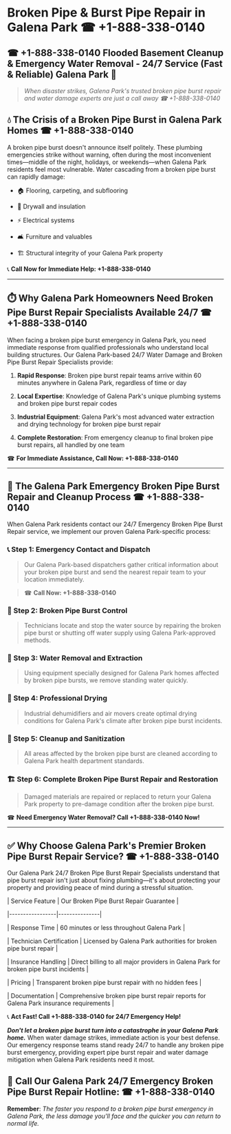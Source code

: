 # Broken Pipe & Burst Pipe Repair in Galena Park ☎ +1-888-338-0140  
## ☎ +1-888-338-0140 Flooded Basement Cleanup & Emergency Water Removal - 24/7 Service (Fast & Reliable) Galena Park 🚨  

> *When disaster strikes, Galena Park's trusted broken pipe burst repair and water damage experts are just a call away ☎ +1-888-338-0140*  

## 💧 The Crisis of a Broken Pipe Burst in Galena Park Homes ☎ +1-888-338-0140  

A broken pipe burst doesn't announce itself politely. These plumbing emergencies strike without warning, often during the most inconvenient times—middle of the night, holidays, or weekends—when Galena Park residents feel most vulnerable. Water cascading from a broken pipe burst can rapidly damage:  

* 🏠 Flooring, carpeting, and subflooring  
* 🧱 Drywall and insulation  
* ⚡ Electrical systems  
* 🛋️ Furniture and valuables  
* 🏗️ Structural integrity of your Galena Park property  

📞 **Call Now for Immediate Help: +1-888-338-0140**  

---  

## ⏱️ Why Galena Park Homeowners Need Broken Pipe Burst Repair Specialists Available 24/7 ☎ +1-888-338-0140  

When facing a broken pipe burst emergency in Galena Park, you need immediate response from qualified professionals who understand local building structures. Our Galena Park-based 24/7 Water Damage and Broken Pipe Burst Repair Specialists provide:  

1. **Rapid Response**: Broken pipe burst repair teams arrive within 60 minutes anywhere in Galena Park, regardless of time or day  
2. **Local Expertise**: Knowledge of Galena Park's unique plumbing systems and broken pipe burst repair codes  
3. **Industrial Equipment**: Galena Park's most advanced water extraction and drying technology for broken pipe burst repair  
4. **Complete Restoration**: From emergency cleanup to final broken pipe burst repairs, all handled by one team  

☎ **For Immediate Assistance, Call Now: +1-888-338-0140**  

---  

## 🔧 The Galena Park Emergency Broken Pipe Burst Repair and Cleanup Process ☎ +1-888-338-0140  

When Galena Park residents contact our 24/7 Emergency Broken Pipe Burst Repair service, we implement our proven Galena Park-specific process:  

### 📞 Step 1: Emergency Contact and Dispatch  
> Our Galena Park-based dispatchers gather critical information about your broken pipe burst and send the nearest repair team to your location immediately.  
> ☎ **Call Now: +1-888-338-0140**  

### 🚿 Step 2: Broken Pipe Burst Control  
> Technicians locate and stop the water source by repairing the broken pipe burst or shutting off water supply using Galena Park-approved methods.  

### 🌊 Step 3: Water Removal and Extraction  
> Using equipment specially designed for Galena Park homes affected by broken pipe bursts, we remove standing water quickly.  

### 💨 Step 4: Professional Drying  
> Industrial dehumidifiers and air movers create optimal drying conditions for Galena Park's climate after broken pipe burst incidents.  

### 🧼 Step 5: Cleanup and Sanitization  
> All areas affected by the broken pipe burst are cleaned according to Galena Park health department standards.  

### 🏗️ Step 6: Complete Broken Pipe Burst Repair and Restoration  
> Damaged materials are repaired or replaced to return your Galena Park property to pre-damage condition after the broken pipe burst.  

☎ **Need Emergency Water Removal? Call +1-888-338-0140 Now!**  

---  

## ✅ Why Choose Galena Park's Premier Broken Pipe Burst Repair Service? ☎ +1-888-338-0140  

Our Galena Park 24/7 Broken Pipe Burst Repair Specialists understand that pipe burst repair isn't just about fixing plumbing—it's about protecting your property and providing peace of mind during a stressful situation.  

| Service Feature | Our Broken Pipe Burst Repair Guarantee |  
|-----------------|---------------|  
| Response Time | 60 minutes or less throughout Galena Park |  
| Technician Certification | Licensed by Galena Park authorities for broken pipe burst repair |  
| Insurance Handling | Direct billing to all major providers in Galena Park for broken pipe burst incidents |  
| Pricing | Transparent broken pipe burst repair with no hidden fees |  
| Documentation | Comprehensive broken pipe burst repair reports for Galena Park insurance requirements |  

📞 **Act Fast! Call +1-888-338-0140 for 24/7 Emergency Help!**  

***Don't let a broken pipe burst turn into a catastrophe in your Galena Park home.*** When water damage strikes, immediate action is your best defense. Our emergency response teams stand ready 24/7 to handle any broken pipe burst emergency, providing expert pipe burst repair and water damage mitigation when Galena Park residents need it most.  

## 📱 Call Our Galena Park 24/7 Emergency Broken Pipe Burst Repair Hotline: ☎ +1-888-338-0140  

**Remember**: *The faster you respond to a broken pipe burst emergency in Galena Park, the less damage you'll face and the quicker you can return to normal life.*
